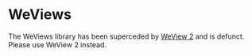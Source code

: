 
WeViews
=======

The WeViews library has been superceded by [WeView 2](https://github.com/charlesmchen/WeView2) and is defunct.  Please use WeView 2 instead.


